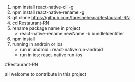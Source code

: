 1. npm install react-native-cli -g
2. npm install react-native-rename -g
3. git clone https://github.com/faresheheaja/Restaurant-RN
4. cd Restaurant-RN
5. rename package name in project
    - react-native-rename newName -b bundleIdentifier
6. npm install
7. running in androin or ios
    - run in android : react-native run-android
    - run in ios: react-native run-ios


#Restaurant-RN

all welcome to contribute in this project